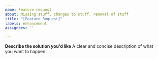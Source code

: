```yaml
---
name: Feature request
about: Missing stuff, changes to stuff, removal of stuff
title: "[Feature Request]"
labels: enhancement
assignees: ''

---
```


**Describe the solution you'd like**
A clear and concise description of what you want to happen.
